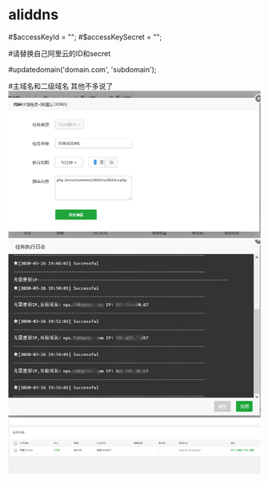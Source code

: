 # aliddns
#$accessKeyId = "";
#$accessKeySecret = "";
 
#请替换自己阿里云的ID和secret

#updatedomain('domain.com', 'subdomain');

#主域名和二级域名 其他不多说了
![截图](aliddns3.png)
![截图](aliddns2.png)
![截图](aliddns1.png)
